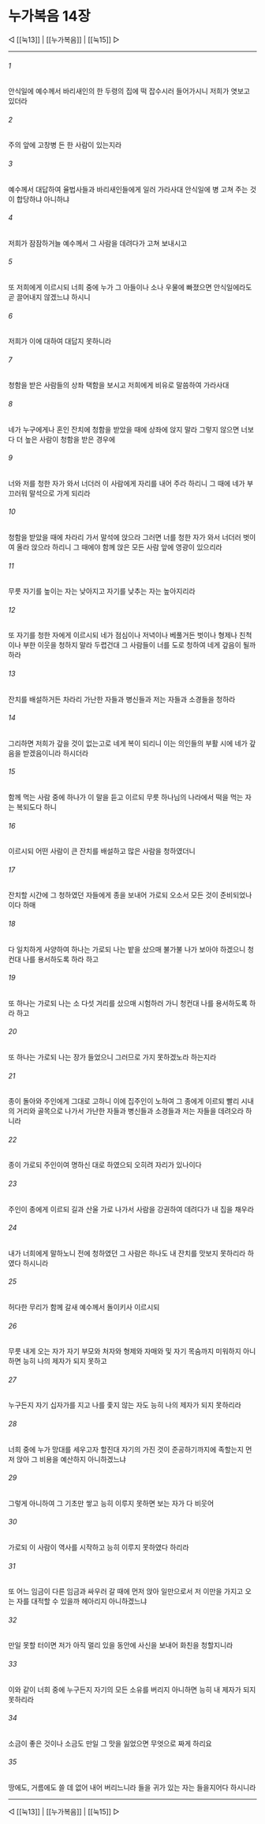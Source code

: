 # 누가복음 14장

◁ [[눅13]] | [[누가복음]] | [[눅15]] ▷
***

###### 1
안식일에 예수께서 바리새인의 한 두령의 집에 떡 잡수시러 들어가시니 저희가 엿보고 있더라

###### 2
주의 앞에 고창병 든 한 사람이 있는지라

###### 3
예수께서 대답하여 율법사들과 바리새인들에게 일러 가라사대 안식일에 병 고쳐 주는 것이 합당하냐 아니하냐

###### 4
저희가 잠잠하거늘 예수께서 그 사람을 데려다가 고쳐 보내시고

###### 5
또 저희에게 이르시되 너희 중에 누가 그 아들이나 소나 우물에 빠졌으면 안식일에라도 곧 끌어내지 않겠느냐 하시니

###### 6
저희가 이에 대하여 대답지 못하니라

###### 7
청함을 받은 사람들의 상좌 택함을 보시고 저희에게 비유로 말씀하여 가라사대

###### 8
네가 누구에게나 혼인 잔치에 청함을 받았을 때에 상좌에 앉지 말라 그렇지 않으면 너보다 더 높은 사람이 청함을 받은 경우에

###### 9
너와 저를 청한 자가 와서 너더러 이 사람에게 자리를 내어 주라 하리니 그 때에 네가 부끄러워 말석으로 가게 되리라

###### 10
청함을 받았을 때에 차라리 가서 말석에 앉으라 그러면 너를 청한 자가 와서 너더러 벗이여 올라 앉으라 하리니 그 때에야 함께 앉은 모든 사람 앞에 영광이 있으리라

###### 11
무릇 자기를 높이는 자는 낮아지고 자기를 낮추는 자는 높아지리라

###### 12
또 자기를 청한 자에게 이르시되 네가 점심이나 저녁이나 베풀거든 벗이나 형제나 친척이나 부한 이웃을 청하지 말라 두렵건대 그 사람들이 너를 도로 청하여 네게 갚음이 될까 하라

###### 13
잔치를 배설하거든 차라리 가난한 자들과 병신들과 저는 자들과 소경들을 청하라

###### 14
그리하면 저희가 갚을 것이 없는고로 네게 복이 되리니 이는 의인들의 부활 시에 네가 갚음을 받겠음이니라 하시더라

###### 15
함께 먹는 사람 중에 하나가 이 말을 듣고 이르되 무릇 하나님의 나라에서 떡을 먹는 자는 복되도다 하니

###### 16
이르시되 어떤 사람이 큰 잔치를 배설하고 많은 사람을 청하였더니

###### 17
잔치할 시간에 그 청하였던 자들에게 종을 보내어 가로되 오소서 모든 것이 준비되었나이다 하매

###### 18
다 일치하게 사양하여 하나는 가로되 나는 밭을 샀으매 불가불 나가 보아야 하겠으니 청컨대 나를 용서하도록 하라 하고

###### 19
또 하나는 가로되 나는 소 다섯 겨리를 샀으매 시험하러 가니 청컨대 나를 용서하도록 하라 하고

###### 20
또 하나는 가로되 나는 장가 들었으니 그러므로 가지 못하겠노라 하는지라

###### 21
종이 돌아와 주인에게 그대로 고하니 이에 집주인이 노하여 그 종에게 이르되 빨리 시내의 거리와 골목으로 나가서 가난한 자들과 병신들과 소경들과 저는 자들을 데려오라 하니라

###### 22
종이 가로되 주인이여 명하신 대로 하였으되 오히려 자리가 있나이다

###### 23
주인이 종에게 이르되 길과 산울 가로 나가서 사람을 강권하여 데려다가 내 집을 채우라

###### 24
내가 너희에게 말하노니 전에 청하였던 그 사람은 하나도 내 잔치를 맛보지 못하리라 하였다 하시니라

###### 25
허다한 무리가 함께 갈새 예수께서 돌이키사 이르시되

###### 26
무릇 내게 오는 자가 자기 부모와 처자와 형제와 자매와 및 자기 목숨까지 미워하지 아니하면 능히 나의 제자가 되지 못하고

###### 27
누구든지 자기 십자가를 지고 나를 좇지 않는 자도 능히 나의 제자가 되지 못하리라

###### 28
너희 중에 누가 망대를 세우고자 할진대 자기의 가진 것이 준공하기까지에 족할는지 먼저 앉아 그 비용을 예산하지 아니하겠느냐

###### 29
그렇게 아니하여 그 기초만 쌓고 능히 이루지 못하면 보는 자가 다 비웃어

###### 30
가로되 이 사람이 역사를 시작하고 능히 이루지 못하였다 하리라

###### 31
또 어느 임금이 다른 임금과 싸우러 갈 때에 먼저 앉아 일만으로서 저 이만을 가지고 오는 자를 대적할 수 있을까 헤아리지 아니하겠느냐

###### 32
만일 못할 터이면 저가 아직 멀리 있을 동안에 사신을 보내어 화친을 청할지니라

###### 33
이와 같이 너희 중에 누구든지 자기의 모든 소유를 버리지 아니하면 능히 내 제자가 되지 못하리라

###### 34
소금이 좋은 것이나 소금도 만일 그 맛을 잃었으면 무엇으로 짜게 하리요

###### 35
땅에도, 거름에도 쓸 데 없어 내어 버리느니라 들을 귀가 있는 자는 들을지어다 하시니라

***
◁ [[눅13]] | [[누가복음]] | [[눅15]] ▷